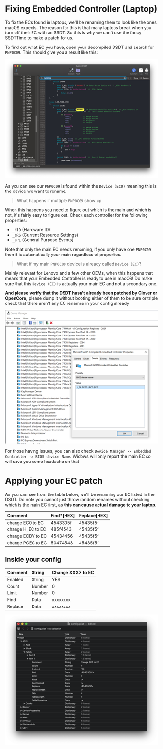 # Fixing Embedded Controller (Laptop)

To fix the ECs found in laptops, we'll be renaming them to look like the ones macOS expects. The reason for this is that many laptops break when you turn off their EC with an SSDT. So this is why we can't use the fancy SSDTTime to make a patch for us.

To find out what EC you have, open your decompiled DSDT and search for `PNP0C09`. This should give you a result like this:

![](/images/Laptops/laptop-ec-md/dsdt-pnp.png)

As you can see our `PNP0C09` is found within the `Device (EC0)` meaning this is the device we want to rename.

> What happens if multiple `PNP0C09` show up

When this happens you need to figure out which is the main and which is not, it's fairly easy to figure out. Check each controller for the following properties:

* `_HID` (Hardware ID)
* `_CRS` (Current Resource Settings)
* `_GPE` (General Purpose Events)

Note that only the main EC needs renaming, if you only have one `PNP0C09` then it is automatically your main regardless of properties.

> What if my main `PNP0C09` device is already called `Device (EC)`?

Mainly relevant for Lenovo and a few other OEMs, when this happens that means that your Embedded Controller is ready to use in macOS! Do make sure that this `Device (EC)` is actually your main EC and not a secondary one.

**And please verify that the DSDT hasn't already been patched by Clover or OpenCore**, please dump it without booting either of them to be sure or triple check that there aren't any EC renames in your config already

![](/images/Laptops/laptop-ec-md/ec.png)

For those having issues, you can also check `Device Manager -> Embedded Controller -> BIOS device Name`. Widows will only report the main EC so will save you some headache on that

# Applying your EC patch

As you can see from the table below, we'll be renaming our EC listed in the DSDT. Do note you cannot just throw random renames without checking which is the main EC first, as **this can cause actual damage to your laptop.**

|Comment|Find\*\[HEX\]|Replace\[HEX\]|
|:-|:-|:-|
|change EC0 to EC|4543305f|45435f5f|
|change H\_EC to EC|485f4543|45435f5f|
|change ECDV to EC|45434456|45435f5f|
|change PGEC to EC|50474543|45435f5f|

## Inside your config

| Comment | String | Change XXXX to EC |
| :--- | :--- | :--- |
| Enabled | String | YES |
| Count | Number | 0 |
| Limit | Number | 0 |
| Find | Data | xxxxxxxx |
| Replace | Data | xxxxxxxx |

![](/images/Laptops/laptop-ec-md/config.png)
